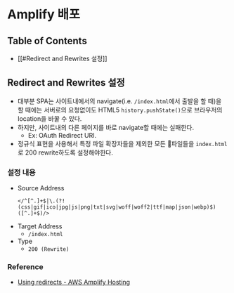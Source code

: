 # Amplify 배포

## Table of Contents
- [[#Redirect and Rewrites 설정]]

## Redirect and Rewrites 설정
- 대부분 SPA는 사이트내에서의 navigate(i.e. `/index.html`에서 출발을 할 때)을 할 때에는 서버로의 요청없이도 HTML5 `history.pushState()`으로 브라우저의 location을 바꿀 수 있다.
- 하지만, 사이트내의 다른 페이지를 바로 navigate할 때에는 실패한다.
	- Ex: OAuth Redirect URI.
- 정규식 표현을 사용해서 특정 파일 확장자들을 제외한 모든 파일들을 `index.html`로 200 rewrite하도록 설정해야한다.
### 설정 내용
- Source Address
	```
	</^[^.]+$|\.(?!(css|gif|ico|jpg|js|png|txt|svg|woff|woff2|ttf|map|json|webp)$)([^.]+$)/>
	```
- Target Address
	- `/index.html`
- Type
	- `200 (Rewrite)`
### Reference
- [Using redirects - AWS Amplify Hosting](https://docs.aws.amazon.com/amplify/latest/userguide/redirects.html#redirects-for-single-page-web-apps-spa)
